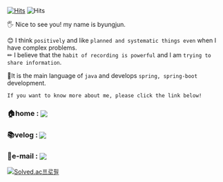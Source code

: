 [![Hits](https://hits.seeyoufarm.com/api/count/incr/badge.svg?url=https%3A%2F%2Fgithub.com%2F2ByungJun&count_bg=%2379C83D&title_bg=%23555555&icon=&icon_color=%23E7E7E7&title=hits&edge_flat=false)](https://hits.seeyoufarm.com)
![Hits](https://img.shields.io/github/followers/2ByungJun?label=Follow)

🖐 Nice to see you! my name is byungjun. <br>

😊 I think `positively` and like `planned and systematic things even` when I have complex problems. <br>
✏ I believe that the `habit of recording is powerful` and I am `trying to share information`.

🍃It is the main language of `java` and develops `spring, spring-boot` development.

`If you want to know more about me, please click the link below!`

### 🏠home : <a href="https://notion.bjlee.workers.dev" style="vertical-align: middle;"><img src="https://img.shields.io/badge/notion-000000?style=flat&logo=notion&logoColor=white"></a>
### 📚velog : <a href="https://velog.io/@ieed0205" style="vertical-align: middle;"><img src="https://img.shields.io/badge/Tech%20Blog-11B48A?style=flat-square&logo=Vimeo&logoColor=white&link=https://velog.io/@ieed0205"/></a>
### 📧e-mail : <a href="mailto:qudwns1243@gamil.com" style="vertical-align: middle;"><img src="https://img.shields.io/badge/Gmail-d14836?style=flat-square&logo=Gmail&logoColor=white&link=mailto:qudwns1243@gamil.com"/></a>

[![Solved.ac프로필](http://mazassumnida.wtf/api/v2/generate_badge?boj=qudwns1243)](https://solved.ac/qudwns1243)
